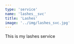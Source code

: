 ```yaml
---
type: 'service'
name: 'lashes__svc'
title: 'Lashes'
image: '../img/lashes_svc.jpg'
---
```


This is my lashes service
